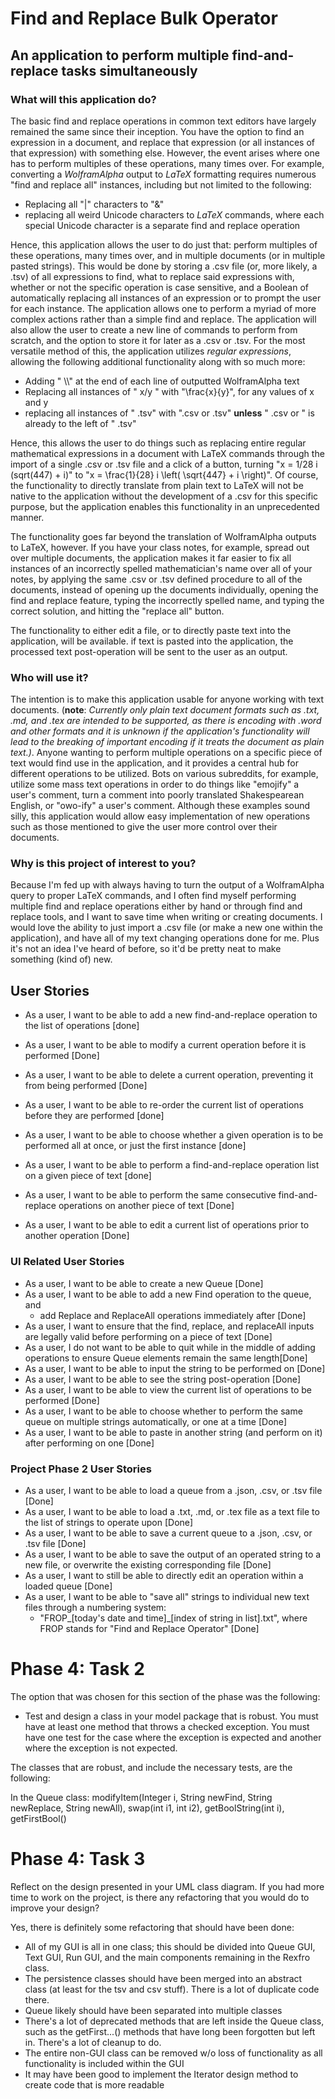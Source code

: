 # Find and Replace Bulk Operator

## An application to perform multiple find-and-replace tasks simultaneously

### What will this application do?

The basic find and replace operations in common text editors have largely remained the same since their inception. You have the option to find an expression in a document, and replace that expression (or all instances of that expression) with something else. However, the event arises where one has to perform multiples of these operations, many times over. For example, converting a *WolframAlpha* output to *LaTeX* formatting requires numerous "find and replace all" instances, including but not limited to the following:

- Replacing all "|" characters to "&"
- replacing all weird Unicode characters to *LaTeX* commands, where each special Unicode character is a separate find and replace operation

Hence, this application allows the user to do just that: perform multiples of these operations, many times over, and in multiple documents (or in multiple pasted strings). This would be done by storing a .csv file (or, more likely, a .tsv) of all expressions to find, what to replace said expressions with, whether or not the specific operation is case sensitive, and a Boolean of automatically replacing all instances of an expression or to prompt the user for each instance. The application allows one to perform a myriad of more complex actions rather than a simple find and replace. The application will also allow the user to create a new line of commands to perform from scratch, and the option to store it for later as a .csv or .tsv. For the most versatile method of this, the application utilizes *regular expressions*, allowing the following additional functionality along with so much more:

- Adding " \\\\" at the end of each line of outputted WolframAlpha text
- Replacing all instances of " x/y " with "\frac{x}{y}", for any values of x and y 
- replacing all instances of " .tsv" with ".csv or .tsv" **unless** " .csv or " is already to the left of " .tsv"

Hence, this allows the user to do things such as replacing entire regular mathematical expressions in a document with LaTeX commands through the import of a single .csv or .tsv file and a click of a button, turning "x = 1/28 i (sqrt(447) + i)" to "x = \frac{1}{28} i \left( \sqrt{447} + i \right)". Of course, the functionality to directly translate from plain text to LaTeX will not be native to the application without the development of a .csv for this specific purpose, but the application enables this functionality in an unprecedented manner. 

The functionality goes far beyond the translation of WolframAlpha outputs to LaTeX, however. If you have your class notes, for example, spread out over multiple documents, the application makes it far easier to fix all instances of an incorrectly spelled mathematician's name over all of your notes, by applying the same .csv or .tsv defined procedure to all of the documents, instead of opening up the documents individually, opening the find and replace feature, typing the incorrectly spelled name, and typing the correct solution, and hitting the "replace all" button. 

The functionality to either edit a file, or to directly paste text into the application, will be available. if text is pasted into the application, the processed text post-operation will be sent to the user as an output. 

### Who will use it?

The intention is to make this application usable for anyone working with text documents. (**note**: *Currently only plain text document formats such as .txt, .md, and .tex are intended to be supported, as there is encoding with .word and other formats and it is unknown if the application's functionality will lead to the breaking of important encoding if it treats the document as plain text.)*. Anyone wanting to perform multiple operations on a specific piece of text would find use in the application, and it provides a central hub for different operations to be utilized. Bots on various subreddits, for example, utilize some mass text operations in order to do things like "emojify" a user's comment, turn a comment into poorly translated Shakespearean English, or "owo-ify" a user's comment. Although these examples sound silly, this application would allow easy implementation of new operations such as those mentioned to give the user more control over their documents. 

### Why is this project of interest to you?

Because I'm fed up with always having to turn the output of a WolframAlpha query to proper LaTeX commands, and I often find myself performing multiple find and replace operations either by hand or through find and replace tools, and I want to save time when writing or creating documents. I would love the ability to just import a .csv file (or make a new one within the application), and have all of my text changing operations done for me. Plus it's not an idea I've heard of before, so it'd be pretty neat to make something (kind of) new. 

## User Stories

- As a user, I want to be able to add a new find-and-replace operation to the list of operations [done]

- As a user, I want to be able to modify a current operation before it is performed [Done]
- As a user, I want to be able to delete a current operation, preventing it from being performed [Done]
- As a user, I want to be able to re-order the current list of operations before they are performed [done]
- As a user, I want to be able to choose whether a given operation is to be performed all at once, or just the first instance [done]
- As a user, I want to be able to perform a find-and-replace operation list on a given piece of text [done]
- As a user, I want to be able to perform the same consecutive find-and-replace operations on another piece of text [Done]
- As a user, I want to be able to edit a current list of operations prior to another operation [Done]

### UI Related User Stories

- As a user, I want to be able to create a new Queue [Done]
- As a user, I want to be able to add a new Find operation to the queue, and 
    - add Replace and ReplaceAll operations immediately after [Done]
- As a user, I want to ensure that the find, replace, and replaceAll inputs are legally valid before performing on a piece of text [Done]
- As a user, I do not want to be able to quit while in the middle of adding operations to ensure Queue elements remain the same length[Done]
- As a user, I want to be able to input the string to be performed on [Done]
- As a user, I want to be able to see the string post-operation [Done]
- As a user, I want to be able to view the current list of operations to be performed [Done]
- As a user, I want to be able to choose whether to perform the same queue on multiple strings automatically, or one at a time [Done]
- As a user, I want to be able to paste in another string (and perform on it) after performing on one [Done]

### Project Phase 2 User Stories

- As a user, I want to be able to load a queue from a .json, .csv, or .tsv file [Done]
- As a user, I want to be able to load a .txt, .md, or .tex file as a text file to the list of strings to operate upon [Done]
- As a user, I want to be able to save a current queue to a .json, .csv, or .tsv file [Done]
- As a user, I want to be able to save the output of an operated string to a new file, or overwrite the existing corresponding file [Done]
- As a user, I want to still be able to directly edit an operation within a loaded queue [Done]
- As a user, I want to be able to "save all" strings to individual new text files through a numbering system:
    - "FROP_[today's date and time]_[index of string in list].txt", where FROP stands for "Find and Replace Operator" [Done]


# Phase 4: Task 2

The option that was chosen for this section of the phase was the following:

- Test and design a class in your model package that is robust.  You must have at least one method that throws a checked exception.  You must have one test for the case where the exception is expected and another where the exception is not expected.

The classes that are robust, and include the necessary tests, are the following:

In the Queue class: modifyItem(Integer i, String newFind, String newReplace, String newAll), swap(int i1, int i2), getBoolString(int i), getFirstBool()


# Phase 4: Task 3

Reflect on the design presented in your UML class diagram.  If you had more time to work on the project, is there any refactoring that you would do to improve your design?

Yes, there is definitely some refactoring that should have been done:

- All of my GUI is all in one class; this should be divided into Queue GUI, Text GUI, Run GUI, and the main components remaining in the Rexfro class.
- The persistence classes should have been merged into an abstract class (at least for the tsv and csv stuff). There is a lot of duplicate code there. 
- Queue likely should have been separated into multiple classes
- There's a lot of deprecated methods that are left inside the Queue class, such as the getFirst...() methods that have long been forgotten but left in. There's a lot of cleanup to do. 
- The entire non-GUI class can be removed w/o loss of functionality as all functionality is included within the GUI
- It may have been good to implement the Iterator design method to create code that is more readable